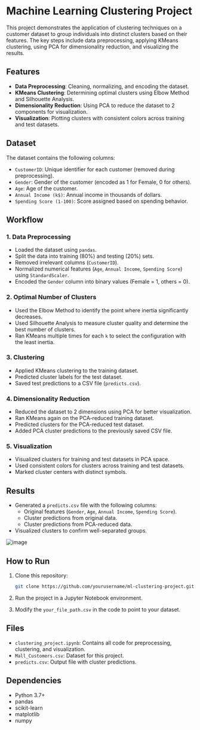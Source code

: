 # Machine Learning Clustering Project

This project demonstrates the application of clustering techniques on a customer dataset to group individuals into distinct clusters based on their features. The key steps include data preprocessing, applying KMeans clustering, using PCA for dimensionality reduction, and visualizing the results.

## Features
- **Data Preprocessing**: Cleaning, normalizing, and encoding the dataset.
- **KMeans Clustering**: Determining optimal clusters using Elbow Method and Silhouette Analysis.
- **Dimensionality Reduction**: Using PCA to reduce the dataset to 2 components for visualization.
- **Visualization**: Plotting clusters with consistent colors across training and test datasets.

## Dataset
The dataset contains the following columns:
- `CustomerID`: Unique identifier for each customer (removed during preprocessing).
- `Gender`: Gender of the customer (encoded as 1 for Female, 0 for others).
- `Age`: Age of the customer.
- `Annual Income (k$)`: Annual income in thousands of dollars.
- `Spending Score (1-100)`: Score assigned based on spending behavior.

## Workflow

### 1. Data Preprocessing
- Loaded the dataset using `pandas`.
- Split the data into training (80%) and testing (20%) sets.
- Removed irrelevant columns (`CustomerID`).
- Normalized numerical features (`Age`, `Annual Income`, `Spending Score`) using `StandardScaler`.
- Encoded the `Gender` column into binary values (Female = 1, others = 0).

### 2. Optimal Number of Clusters
- Used the Elbow Method to identify the point where inertia significantly decreases.
- Used Silhouette Analysis to measure cluster quality and determine the best number of clusters.
- Ran KMeans multiple times for each `k` to select the configuration with the least inertia.

### 3. Clustering
- Applied KMeans clustering to the training dataset.
- Predicted cluster labels for the test dataset.
- Saved test predictions to a CSV file (`predicts.csv`).

### 4. Dimensionality Reduction
- Reduced the dataset to 2 dimensions using PCA for better visualization.
- Ran KMeans again on the PCA-reduced training dataset.
- Predicted clusters for the PCA-reduced test dataset.
- Added PCA cluster predictions to the previously saved CSV file.

### 5. Visualization
- Visualized clusters for training and test datasets in PCA space.
- Used consistent colors for clusters across training and test datasets.
- Marked cluster centers with distinct symbols.

## Results
- Generated a `predicts.csv` file with the following columns:
  - Original features (`Gender`, `Age`, `Annual Income`, `Spending Score`).
  - Cluster predictions from original data.
  - Cluster predictions from PCA-reduced data.
- Visualized clusters to confirm well-separated groups.

![image](https://github.com/user-attachments/assets/0a1ab51d-d3b4-4a88-a701-7d2a44740685)


## How to Run
1. Clone this repository:
   ```bash
   git clone https://github.com/yourusername/ml-clustering-project.git
   ```
2. Run the project in a Jupyter Notebook environment.

3. Modify the `your_file_path.csv` in the code to point to your dataset.

## Files
- `clustering_project.ipynb`: Contains all code for preprocessing, clustering, and visualization.
- `Mall_Customers.csv`: Dataset for this project.
- `predicts.csv`: Output file with cluster predictions.

## Dependencies
- Python 3.7+
- pandas
- scikit-learn
- matplotlib
- numpy

